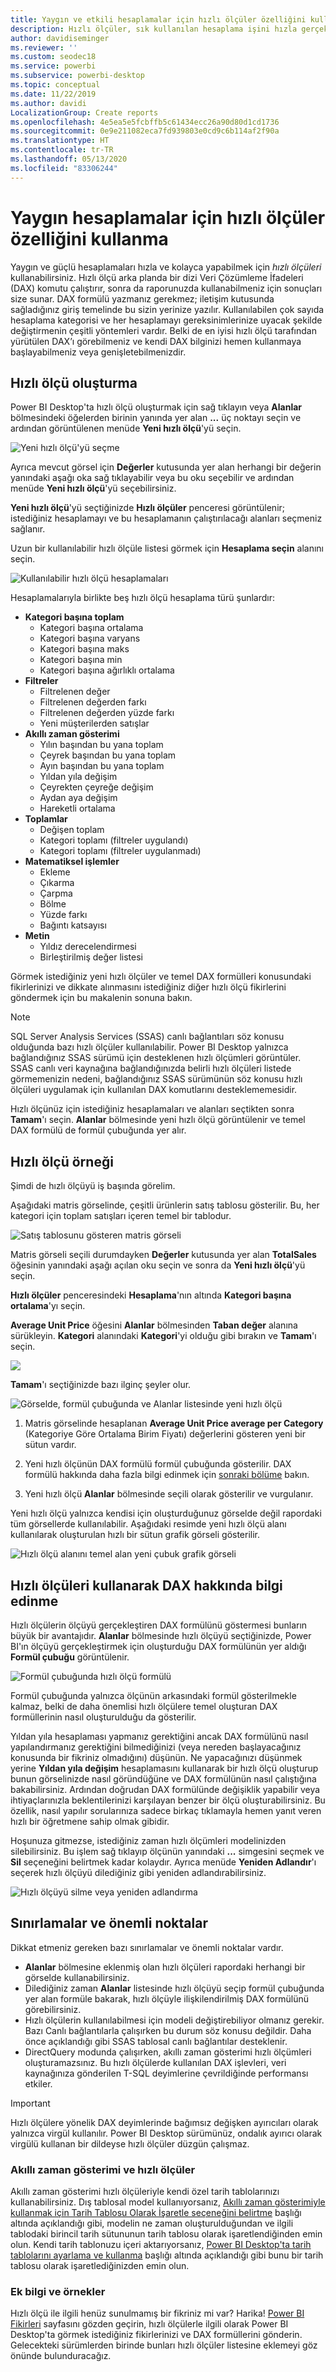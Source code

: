 ```yaml
---
title: Yaygın ve etkili hesaplamalar için hızlı ölçüler özelliğini kullanma
description: Hızlı ölçüler, sık kullanılan hesaplama işini hızla gerçekleştiren kullanıma hazır DAX formülleri sağlar.
author: davidiseminger
ms.reviewer: ''
ms.custom: seodec18
ms.service: powerbi
ms.subservice: powerbi-desktop
ms.topic: conceptual
ms.date: 11/22/2019
ms.author: davidi
LocalizationGroup: Create reports
ms.openlocfilehash: 4e5ea5e5fcbffb5c61434ecc26a90d80d1cd1736
ms.sourcegitcommit: 0e9e211082eca7fd939803e0cd9c6b114af2f90a
ms.translationtype: HT
ms.contentlocale: tr-TR
ms.lasthandoff: 05/13/2020
ms.locfileid: "83306244"
---
```

# <a name="use-quick-measures-for-common-calculations"></a>Yaygın hesaplamalar için hızlı ölçüler özelliğini kullanma
Yaygın ve güçlü hesaplamaları hızla ve kolayca yapabilmek için *hızlı ölçüleri* kullanabilirsiniz. Hızlı ölçü arka planda bir dizi Veri Çözümleme İfadeleri (DAX) komutu çalıştırır, sonra da raporunuzda kullanabilmeniz için sonuçları size sunar. DAX formülü yazmanız gerekmez; iletişim kutusunda sağladığınız giriş temelinde bu sizin yerinize yazılır. Kullanılabilen çok sayıda hesaplama kategorisi ve her hesaplamayı gereksinimlerinize uyacak şekilde değiştirmenin çeşitli yöntemleri vardır. Belki de en iyisi hızlı ölçü tarafından yürütülen DAX’ı görebilmeniz ve kendi DAX bilginizi hemen kullanmaya başlayabilmeniz veya genişletebilmenizdir.

## <a name="create-a-quick-measure"></a>Hızlı ölçü oluşturma

Power BI Desktop'ta hızlı ölçü oluşturmak için sağ tıklayın veya **Alanlar** bölmesindeki öğelerden birinin yanında yer alan **...** üç noktayı seçin ve ardından görüntülenen menüde **Yeni hızlı ölçü**'yü seçin. 

![Yeni hızlı ölçü'yü seçme](media/desktop-quick-measures/quick-measures_01.png)

Ayrıca mevcut görsel için **Değerler** kutusunda yer alan herhangi bir değerin yanındaki aşağı oka sağ tıklayabilir veya bu oku seçebilir ve ardından menüde **Yeni hızlı ölçü**'yü seçebilirsiniz. 

**Yeni hızlı ölçü**'yü seçtiğinizde **Hızlı ölçüler** penceresi görüntülenir; istediğiniz hesaplamayı ve bu hesaplamanın çalıştırılacağı alanları seçmeniz sağlanır. 

Uzun bir kullanılabilir hızlı ölçüle listesi görmek için **Hesaplama seçin** alanını seçin. 

![Kullanılabilir hızlı ölçü hesaplamaları](media/desktop-quick-measures/quick-measures_04.png)

Hesaplamalarıyla birlikte beş hızlı ölçü hesaplama türü şunlardır:

* **Kategori başına toplam**
  * Kategori başına ortalama
  * Kategori başına varyans
  * Kategori başına maks
  * Kategori başına min
  * Kategori başına ağırlıklı ortalama
* **Filtreler**
  * Filtrelenen değer
  * Filtrelenen değerden farkı
  * Filtrelenen değerden yüzde farkı
  * Yeni müşterilerden satışlar
* **Akıllı zaman gösterimi**
  * Yılın başından bu yana toplam
  * Çeyrek başından bu yana toplam
  * Ayın başından bu yana toplam
  * Yıldan yıla değişim
  * Çeyrekten çeyreğe değişim
  * Aydan aya değişim
  * Hareketli ortalama
* **Toplamlar**
  * Değişen toplam
  * Kategori toplamı (filtreler uygulandı)
  * Kategori toplamı (filtreler uygulanmadı)
* **Matematiksel işlemler**
  * Ekleme
  * Çıkarma
  * Çarpma
  * Bölme
  * Yüzde farkı
  * Bağıntı katsayısı
* **Metin**
  * Yıldız derecelendirmesi
  * Birleştirilmiş değer listesi

Görmek istediğiniz yeni hızlı ölçüler ve temel DAX formülleri konusundaki fikirlerinizi ve dikkate alınmasını istediğiniz diğer hızlı ölçü fikirlerini göndermek için bu makalenin sonuna bakın.

> [!NOTE]
> SQL Server Analysis Services (SSAS) canlı bağlantıları söz konusu olduğunda bazı hızlı ölçüler kullanılabilir. Power BI Desktop yalnızca bağlandığınız SSAS sürümü için desteklenen hızlı ölçümleri görüntüler. SSAS canlı veri kaynağına bağlandığınızda belirli hızlı ölçüleri listede görmemenizin nedeni, bağlandığınız SSAS sürümünün söz konusu hızlı ölçüleri uygulamak için kullanılan DAX komutlarını desteklememesidir.

Hızlı ölçünüz için istediğiniz hesaplamaları ve alanları seçtikten sonra **Tamam**'ı seçin. **Alanlar** bölmesinde yeni hızlı ölçü görüntülenir ve temel DAX formülü de formül çubuğunda yer alır. 

## <a name="quick-measure-example"></a>Hızlı ölçü örneği
Şimdi de hızlı ölçüyü iş başında görelim.

Aşağıdaki matris görselinde, çeşitli ürünlerin satış tablosu gösterilir. Bu, her kategori için toplam satışları içeren temel bir tablodur.

![Satış tablosunu gösteren matris görseli](media/desktop-quick-measures/quick-measures_05.png)

Matris görseli seçili durumdayken **Değerler** kutusunda yer alan **TotalSales** öğesinin yanındaki aşağı açılan oku seçin ve sonra da **Yeni hızlı ölçü**'yü seçin. 

**Hızlı ölçüler** penceresindeki **Hesaplama**'nın altında **Kategori başına ortalama**'yı seçin. 

**Average Unit Price** öğesini **Alanlar** bölmesinden **Taban değer** alanına sürükleyin. **Kategori** alanındaki **Kategori**'yi olduğu gibi bırakın ve **Tamam**'ı seçin. 

![](media/desktop-quick-measures/quick-measures_06.png)

**Tamam**'ı seçtiğinizde bazı ilginç şeyler olur.

![Görselde, formül çubuğunda ve Alanlar listesinde yeni hızlı ölçü](media/desktop-quick-measures/quick-measures_07.png)

1. Matris görselinde hesaplanan **Average Unit Price average per Category** (Kategoriye Göre Ortalama Birim Fiyatı) değerlerini gösteren yeni bir sütun vardır.
   
2. Yeni hızlı ölçünün DAX formülü formül çubuğunda gösterilir. DAX formülü hakkında daha fazla bilgi edinmek için [sonraki bölüme](#learn-dax-by-using-quick-measures) bakın.
   
3. Yeni hızlı ölçü **Alanlar** bölmesinde seçili olarak gösterilir ve vurgulanır. 

Yeni hızlı ölçü yalnızca kendisi için oluşturduğunuz görselde değil rapordaki tüm görsellerde kullanılabilir. Aşağıdaki resimde yeni hızlı ölçü alanı kullanılarak oluşturulan hızlı bir sütun grafik görseli gösterilir.

![Hızlı ölçü alanını temel alan yeni çubuk grafik görseli](media/desktop-quick-measures/quick-measures_09.png)

## <a name="learn-dax-by-using-quick-measures"></a>Hızlı ölçüleri kullanarak DAX hakkında bilgi edinme
Hızlı ölçülerin ölçüyü gerçekleştiren DAX formülünü göstermesi bunların büyük bir avantajıdır. **Alanlar** bölmesinde hızlı ölçüyü seçtiğinizde, Power BI'ın ölçüyü gerçekleştirmek için oluşturduğu DAX formülünün yer aldığı **Formül çubuğu** görüntülenir.

![Formül çubuğunda hızlı ölçü formülü](media/desktop-quick-measures/quick-measures_10.png)

Formül çubuğunda yalnızca ölçünün arkasındaki formül gösterilmekle kalmaz, belki de daha önemlisi hızlı ölçülere temel oluşturan DAX formüllerinin nasıl oluşturulduğu da gösterilir.

Yıldan yıla hesaplaması yapmanız gerektiğini ancak DAX formülünü nasıl yapılandırmanız gerektiğini bilmediğinizi (veya nereden başlayacağınız konusunda bir fikriniz olmadığını) düşünün. Ne yapacağınızı düşünmek yerine **Yıldan yıla değişim** hesaplamasını kullanarak bir hızlı ölçü oluşturup bunun görselinizde nasıl göründüğüne ve DAX formülünün nasıl çalıştığına bakabilirsiniz. Ardından doğrudan DAX formülünde değişiklik yapabilir veya ihtiyaçlarınızla beklentilerinizi karşılayan benzer bir ölçü oluşturabilirsiniz. Bu özellik, nasıl yapılır sorularınıza sadece birkaç tıklamayla hemen yanıt veren hızlı bir öğretmene sahip olmak gibidir. 

Hoşunuza gitmezse, istediğiniz zaman hızlı ölçümleri modelinizden silebilirsiniz. Bu işlem sağ tıklayıp ölçünün yanındaki **...** simgesini seçmek ve **Sil** seçeneğini belirtmek kadar kolaydır. Ayrıca menüde **Yeniden Adlandır**'ı seçerek hızlı ölçüyü dilediğiniz gibi yeniden adlandırabilirsiniz. 

![Hızlı ölçüyü silme veya yeniden adlandırma](media/desktop-quick-measures/quick-measures_11.png)

## <a name="limitations-and-considerations"></a>Sınırlamalar ve önemli noktalar
Dikkat etmeniz gereken bazı sınırlamalar ve önemli noktalar vardır.

- **Alanlar** bölmesine eklenmiş olan hızlı ölçüleri rapordaki herhangi bir görselde kullanabilirsiniz.
- Dilediğiniz zaman **Alanlar** listesinde hızlı ölçüyü seçip formül çubuğunda yer alan formüle bakarak, hızlı ölçüyle ilişkilendirilmiş DAX formülünü görebilirsiniz.
- Hızlı ölçülerin kullanılabilmesi için modeli değiştirebiliyor olmanız gerekir. Bazı Canlı bağlantılarla çalışırken bu durum söz konusu değildir. Daha önce açıklandığı gibi SSAS tablosal canlı bağlantılar desteklenir.
- DirectQuery modunda çalışırken, akıllı zaman gösterimi hızlı ölçümleri oluşturamazsınız. Bu hızlı ölçülerde kullanılan DAX işlevleri, veri kaynağınıza gönderilen T-SQL deyimlerine çevrildiğinde performansı etkiler.

> [!IMPORTANT]
> Hızlı ölçülere yönelik DAX deyimlerinde bağımsız değişken ayırıcıları olarak yalnızca virgül kullanılır. Power BI Desktop sürümünüz, ondalık ayırıcı olarak virgülü kullanan bir dildeyse hızlı ölçüler düzgün çalışmaz.

### <a name="time-intelligence-and-quick-measures"></a>Akıllı zaman gösterimi ve hızlı ölçüler
Akıllı zaman gösterimi hızlı ölçüleriyle kendi özel tarih tablolarınızı kullanabilirsiniz. Dış tablosal model kullanıyorsanız, [Akıllı zaman gösterimiyle kullanmak için Tarih Tablosu Olarak İşaretle seçeneğini belirtme](https://docs.microsoft.com/sql/analysis-services/tabular-models/specify-mark-as-date-table-for-use-with-time-intelligence-ssas-tabular) başlığı altında açıklandığı gibi, modelin ne zaman oluşturulduğundan ve ilgili tablodaki birincil tarih sütununun tarih tablosu olarak işaretlendiğinden emin olun. Kendi tarih tablonuzu içeri aktarıyorsanız, [Power BI Desktop'ta tarih tablolarını ayarlama ve kullanma](desktop-date-tables.md) başlığı altında açıklandığı gibi bunu bir tarih tablosu olarak işaretlediğinizden emin olun.

### <a name="additional-information-and-examples"></a>Ek bilgi ve örnekler
Hızlı ölçü ile ilgili henüz sunulmamış bir fikriniz mi var? Harika! [Power BI Fikirleri](https://go.microsoft.com/fwlink/?linkid=842906) sayfasını gözden geçirin, hızlı ölçülerle ilgili olarak Power BI Desktop'ta görmek istediğiniz fikirlerinizi ve DAX formüllerini gönderin. Gelecekteki sürümlerden birinde bunları hızlı ölçüler listesine eklemeyi göz önünde bulunduracağız.


